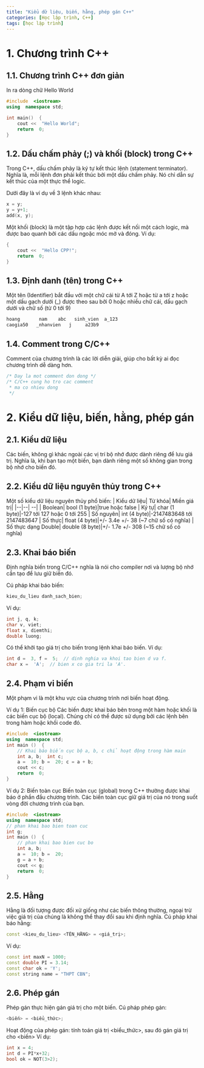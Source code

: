 ```yaml
---
title: "Kiểu dữ liệu, biến, hằng, phép gán C++"
categories: [Học lập trình, C++]
tags: [học lập trình]
---
```

# 1. Chương trình C++
## 1.1. Chương trình C++ đơn giản
In ra dòng chữ Hello World
```cpp 
#include  <iostream>  
using  namespace std;  

int main()  { 
	cout <<  "Hello World";    
	return  0;  
}
```
## 1.2. Dấu chấm phảy (;) và khối (block) trong C++
Trong C++, dấu chấm phảy là ký tự kết thúc lệnh (statement terminator). Nghĩa là, mỗi lệnh đơn phải kết thúc bởi một dấu chấm phảy. Nó chỉ dẫn sự kết thúc của một thực thể logic.

Dưới đây là ví dụ về 3 lệnh khác nhau:
```cpp
x = y; 
y = y+1; 
add(x, y);
```
Một khối (block) là một tập hợp các lệnh được kết nối một cách logic, mà được bao quanh bởi các dấu ngoặc móc mở và đóng. Ví dụ:
```cpp
{ 
	cout <<  "Hello CPP!";  
	return  0;  
}
```
## 1.3. Định danh (tên) trong C++
Một tên (Identifier) bắt đầu với một chữ cái từ A tới Z hoặc từ a tới z hoặc một dấu gạch dưới (_) được theo sau bởi 0 hoặc nhiều chữ cái, dấu gạch dưới và chữ số (từ 0 tới 9)
```cpp
hoang       nam    abc   sinh_vien  a_123
caogia50   _nhanvien   j     a23b9     
```
## 1.4. Comment trong C/C++
Comment của chương trình là các lời diễn giải, giúp cho bất kỳ ai đọc chương trình dễ dàng hơn.
```cpp
/* Day la mot comment don dong */  
/* C/C++ cung ho tro cac comment
 * ma co nhieu dong
 */
```
# 2. Kiểu dữ liệu, biến, hằng, phép gán
## 2.1. Kiểu dữ liệu
Các biến, không gì khác ngoài các vị trí bộ nhớ được dành riêng để lưu giá trị. Nghĩa là, khi bạn tạo một biến, bạn dành riêng một số không gian trong bộ nhớ cho biến đó.
## 2.2. Kiểu dữ liệu nguyên thủy trong C++
Một số kiểu dữ liệu nguyên thủy phổ biến:
|  Kiểu dữ liệu|  Từ khóa|   Miền giá trị|
|--|--| --|
|  Boolean|  bool (1 byte)|true hoặc false
|  Ký tự|  char (1 byte)|-127 tới 127 hoặc 0 tới 255
|  Số nguyên|  int (4 byte)|-2147483648 tới 2147483647
|  Số thực|  float (4 byte)|+/- 3.4e +/- 38 (~7 chữ số có nghĩa)
|  Số thực dạng Double|  double (8 byte)|+/- 1.7e +/- 308 (~15 chữ số có nghĩa)
## 2.3. Khai báo biến
Định nghĩa biến trong C/C++ nghĩa là nói cho compiler nơi và lượng bộ nhớ cần tạo để lưu giữ biến đó.

Cú pháp khai báo biến:
```cpp
kieu_du_lieu danh_sach_bien;
```
Ví dụ:
```cpp
int j, q, k;  
char v, viet;  
float x, diemthi;  
double luong;
```
Có thể khởi tạo giá trị cho biến trong lệnh khai báo biến. Ví dụ:
```cpp
int d =  3, f =  5;  // dinh nghia va khoi tao bien d va f.  
char x =  'A';  // bien x co gia tri la 'A'.
```
## 2.4. Phạm vi biến
Một phạm vi là một khu vực của chương trình nơi biến hoạt động. 

Ví dụ 1: Biến cục bộ
Các biến được khai báo bên trong một hàm hoặc khối là các biến cục bộ (local). Chúng chỉ có thể được sử dụng bởi các lệnh bên trong hàm hoặc khối code đó.
```cpp
#include  <iostream>  
using  namespace std;  
int main ()  {  
	// Khai báo biến cục bộ a, b, c chỉ hoạt động trong hàm main  
	int a, b;  int c;  
	a =  10; b =  20; c = a + b; 
	cout << c;  
	return  0;  
}
```
Ví dụ 2: Biến toàn cục
Biến toàn cục (global) trong C++ thường được khai báo ở phần đầu chương trình. Các biến toàn cục giữ giá trị của nó trong suốt vòng đời chương trình của bạn.
```cpp
#include  <iostream>  
using  namespace std;  
// phan khai bao bien toan cuc
int g;  
int main ()  {  
	// phan khai bao bien cuc bo
	int a, b;  
	a =  10; b =  20; 
	g = a + b; 
	cout << g;  
	return  0;  
}
```
## 2.5. Hằng
Hằng là đối tượng được đối xử giống như các biến thông thường, ngoại trừ việc giá trị của chúng là không thể thay đổi sau khi định nghĩa.
Cú pháp khai báo hằng:
```cpp
const <kieu_du_lieu> <TÊN_HẰNG> = <giá_trị>;
```
Ví dụ:
```cpp
const int maxN = 1000;
const double PI = 3.14;
const char ok = 'Y';
const string name = "THPT CBN";
```
## 2.6. Phép gán
Phép gán thực hiện gán giá trị cho một biến.
Cú pháp phép gán:
```cpp
<biến> = <biểu_thức>;
```
Hoạt động của phép gán: tính toán giá trị <biểu_thức>, sau đó gán giá trị cho <biến>
Ví dụ:
```cpp
int x = 4;
int d = PI*x+32;
bool ok = NOT(3>2);
```
